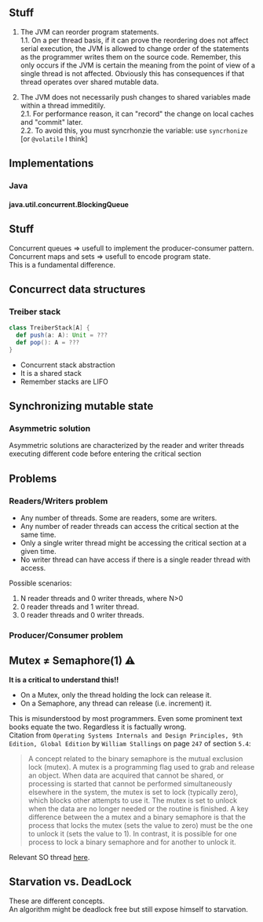 ## Stuff

1. The JVM can reorder program statements.  
1.1. On a per thread basis, if it can prove the reordering does not affect serial execution, the JVM is allowed to change order of the statements as the programmer writes them on the source code. Remember, this only occurs if the JVM is certain the meaning from the point of view of a single thread is not affected. Obviously this has consequences if that thread operates over shared mutable data.

2. The JVM does not necessarily push changes to shared variables made within a thread immeditily.  
2.1. For performance reason, it can "record" the change on local caches and "commit" later.  
2.2. To avoid this, you must syncrhonzie the variable: use `syncrhonize` [or `@volatile` I think]


## Implementations
### Java

#### java.util.concurrent.BlockingQueue

## Stuff
Concurrent queues => usefull to implement the producer-consumer pattern.  
Concurrent maps and sets => usefull to encode program state.  
This is a fundamental difference.

## Concurrect data structures
### Treiber stack
```scala
class TreiberStack[A] {
  def push(a: A): Unit = ???
  def pop(): A = ???
}
```

- Concurrent stack abstraction
- It is a shared stack
- Remember stacks are LIFO

## Synchronizing mutable state

### Asymmetric solution
Asymmetric solutions are characterized by the reader and writer threads executing different code before entering the critical section

## Problems
### Readers/Writers problem

- Any number of threads. Some are readers, some are writers.  
- Any number of reader threads can access the critical section at the same time.
- Only a single writer thread might be accessing the critical section at a given time.
- No writer thread can have access if there is a single reader thread with access.

Possible scenarios:
1. N reader threads and 0 writer threads, where N>0
2. 0 reader threads and 1 writer thread.
3. 0 reader threads and 0 writer threads.

### Producer/Consumer problem


## Mutex ≠ Semaphore(1) ⚠️
**It is a critical to understand this!!**  
- On a Mutex, only the thread holding the lock can release it.
- On a Semaphore, any thread can release (i.e. increment) it.

This is misunderstood by most programmers. Even some prominent text books
equate the two. Regardless it is factually wrong.  
Citation from `Operating Systems Internals and Design Principles, 9th Edition, Global Edition` by `William Stallings` on page `247` of section `5.4`:
> A concept related to the binary semaphore is the mutual exclusion lock (mutex).
A mutex is a programming flag used to grab and release an object. When data are
acquired that cannot be shared, or processing is started that cannot be performed
simultaneously elsewhere in the system, the mutex is set to lock (typically zero),
which blocks other attempts to use it. The mutex is set to unlock when the data are
no longer needed or the routine is finished. A key difference between the a mutex
and a binary semaphore is that the process that locks the mutex (sets the value to
zero) must be the one to unlock it (sets the value to 1). In contrast, it is possible for
one process to lock a binary semaphore and for another to unlock it.

Relevant SO thread [here](https://stackoverflow.com/questions/34519/what-is-a-semaphore/40238#40238).

## Starvation vs. DeadLock
These are different concepts.  
An algorithm might be deadlock free but still expose himself to starvation.  


